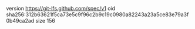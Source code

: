 version https://git-lfs.github.com/spec/v1
oid sha256:312b63621f5ca73e5c9f96c2b9c19c0980a82243a23a5ce83e79a3f0b49ca2ad
size 156
